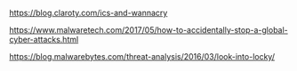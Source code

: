 https://blog.claroty.com/ics-and-wannacry

https://www.malwaretech.com/2017/05/how-to-accidentally-stop-a-global-cyber-attacks.html

https://blog.malwarebytes.com/threat-analysis/2016/03/look-into-locky/
